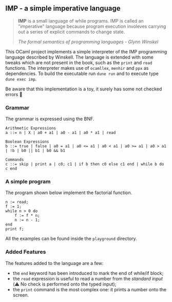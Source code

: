 ## IMP - a simple imperative language

> **IMP** is a small language of while programs. IMP is called an "imperative" language because program execution involeves carrying out a series of explicit commands to change state.
> 
> *The formal semantics of programming languages* - *Glynn Winskel*

This OCaml project implements a simple interpreter of the IMP programming language described by Winskell. The language is extended with some tweaks which are not present in the book, such as the `print` and `read` functions. The interpreter makes use of `ocamllex`, `menhir` and `ppx` as dependencies. To build the executable run `dune run` and to execute type `dune exec imp`.

Be aware that this implementation is a toy, it surely has some not checked errors 🙂

### Grammar

The grammar is expressed using the BNF.

```
Arithmetic Expressions
a ::= n | X | a0 + a1 | a0 - a1 | a0 * a1 | read

Boolean Expressions
b ::= true | false | a0 = a1 | a0 <= a1 | a0 < a1 | a0 >= a1 | a0 > a1 | !b | b0 || b1 | b0 && b1

Commands
c ::= skip | print a | c0; c1 | if b then c0 else c1 end | while b do c end
```

### A simple program

The program shown below implement the factorial function.

```
n := read;
f := 1;
while n > 0 do
    f := f * n;
    n := n - 1;
end
print f;
```

All the examples can be found inside the `playground` directory.

### Added Features

The features added to the language are a few:
* the `end` keyword has been introduced to mark the end of while/if block;
* the `read` expression is useful to read a number from the *standard input* (⚠️ No check is performed onto the typed input); 
* the `print` command is the most complex one: it prints a number onto the screen.